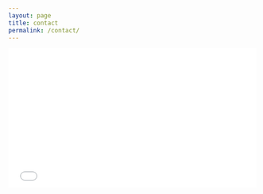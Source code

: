 ```yaml
---
layout: page
title: contact
permalink: /contact/
---
```


<iframe width="500" height="281" src="contato.jpg" frameborder="0" allowfullscreen></iframe>
